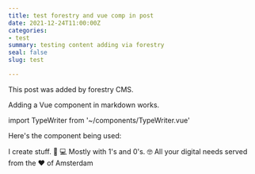 ```yaml
---
title: test forestry and vue comp in post
date: 2021-12-24T11:00:00Z
categories:
- test
summary: testing content adding via forestry
seal: false
slug: test

---
```

This post was added by forestry CMS.

Adding a Vue component in markdown works.

import TypeWriter from '\~/components/TypeWriter.vue'

Here's the component being used:

<type-writer :type-speed="150">I create stuff. 👨 💻 
Mostly with 1's and 0's. 🤓 
All your digital needs 
served from the ❤️ of Amsterdam
</type-writer>